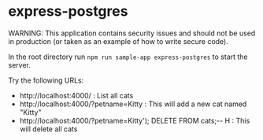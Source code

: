 # express-postgres

WARNING: This application contains security issues and should not be used in production (or taken as an example of how to write secure code).

In the root directory run `npm run sample-app express-postgres` to start the server.

Try the following URLs:

- http://localhost:4000/ : List all cats
- http://localhost:4000/?petname=Kitty : This will add a new cat named "Kitty"
- http://localhost:4000/?petname=Kitty'); DELETE FROM cats;-- H : This will delete all cats
